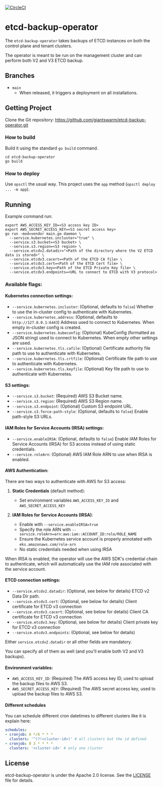 [![CircleCI](https://dl.circleci.com/status-badge/img/gh/giantswarm/etcd-backup-operator.svg?style=svg)](https://dl.circleci.com/status-badge/redirect/gh/giantswarm/etcd-backup-operator)

# etcd-backup-operator

The `etcd-backup-operator` takes backups of ETCD instances on both the control plane and tenant clusters.

The operator is meant to be run on the management cluster and can perform both V2 and V3 ETCD backup.

## Branches

- `main`
  - When released, it triggers a deployment on all installations.
  
## Getting Project

Clone the Git repository: https://github.com/giantswarm/etcd-backup-operator.git

### How to build

Build it using the standard `go build` command.

```
cd etcd-backup-operator
go build
```

### How to deploy

Use `opsctl` the usual way. This project uses the `app` method (`opsctl deploy ... -m app`).

## Running

Example command run:

```
export AWS_ACCESS_KEY_ID=<S3 access key ID>
export AWS_SECRET_ACCESS_KEY=<S3 secret access key>
go run -mod=vendor main.go daemon \
  --service.kubernetes.incluster="true" \
  --service.s3.bucket=<S3 bucket> \
  --service.s3.region=<S3 region> \
  --service.etcdv2.datadir="<Path of the directory where the V2 ETCD data is stored>" \
  --service.etcdv3.cacert=<Path of the ETCD CA file> \
  --service.etcdv3.cert=<Path of the ETCD Cert file> \
  --service.etcdv3.key=<Path of the ETCD Private Key file> \
  --service.etcdv3.endpoints=<URL to connect to ETCD with V3 protocol>
```

### Available flags:

#### Kubernetes connection settings:

- `--service.kubernetes.incluster`: (Optional, defaults to `false`) Whether to use the in-cluster config to authenticate with Kubernetes.
- `--service.kubernetes.address`: (Optional, defaults to `http://127.0.0.1:6443`) Address used to connect to Kubernetes. When empty in-cluster config is created.
- `--service.kubernetes.kubeconfig`: (Optional) KubeConfig (formatted as JSON string) used to connect to Kubernetes. When empty other settings are used.
- `--service.kubernetes.tls.cafile`: (Optional) Certificate authority file path to use to authenticate with Kubernetes.
- `--service.kubernetes.tls.crtfile`: (Optional) Certificate file path to use to authenticate with Kubernetes.
- `--service.kubernetes.tls.keyfile`: (Optional) Key file path to use to authenticate with Kubernetes.

#### S3 settings:

- `--service.s3.bucket`: (Required) AWS S3 Bucket name.
- `--service.s3.region`: (Required) AWS S3 Region name.
- `--service.s3.endpoint`: (Optional) Custom S3 endpoint URL.
- `--service.s3.force-path-style`: (Optional, defaults to `false`) Enable path-style S3 URLs.

#### IAM Roles for Service Accounts (IRSA) settings:

- `--service.enableIRSA`: (Optional, defaults to `false`) Enable IAM Roles for Service Accounts (IRSA) for S3 access instead of using static credentials.
- `--service.roleArn`: (Optional) AWS IAM Role ARN to use when IRSA is enabled.

#### AWS Authentication:

There are two ways to authenticate with AWS for S3 access:

1. **Static Credentials** (default method):
   - Set environment variables `AWS_ACCESS_KEY_ID` and `AWS_SECRET_ACCESS_KEY`

2. **IAM Roles for Service Accounts (IRSA)**:
   - Enable with `--service.enableIRSA=true`
   - Specify the role ARN with `--service.roleArn=arn:aws:iam::ACCOUNT_ID:role/ROLE_NAME`
   - Ensure the Kubernetes service account is properly annotated with `eks.amazonaws.com/role-arn`
   - No static credentials needed when using IRSA

When IRSA is enabled, the operator will use the AWS SDK's credential chain to authenticate, which will automatically use the IAM role associated with the service account.

#### ETCD connection settings:

- `--service.etcdv2.datadir`: (Optional, see below for details) ETCD v2 Data Dir path.
- `--service.etcdv3.cert`: (Optional, see below for details) Client certificate for ETCD v3 connection
- `--service.etcdv3.cacert`: (Optional, see below for details) Client CA certificate for ETCD v3 connection
- `--service.etcdv3.key`: (Optional, see below for details) Client private key for ETCD v3 connection
- `--service.etcdv3.endpoints`: (Optional, see below for details) 

Either `service.etcdv2.datadir` or all other fields are mandatory.

You can specify all of them as well (and you'll enable both V2 and V3 backups).

#### Environment variables:

- `AWS_ACCESS_KEY_ID`: (Required) The AWS access key ID, used to upload the backup files to AWS S3. 
- `AWS_SECRET_ACCESS_KEY`: (Required) The AWS secret access key, used to upload the backup files to AWS S3.

#### Different schedules

You can schedule different cron datetimes to different clusters like it is explain here:

```yaml
schedules:
- cronjob: 0 */6 * * *
  clusters: '^(?!<cluster-id>)' # all clusters but the id defined
- cronjob: 0 3 * * * *
  clusters: '<cluster-id>' # only one cluster
```

## License

etcd-backup-operator is under the Apache 2.0 license. See the [LICENSE](LICENSE) file for details.
